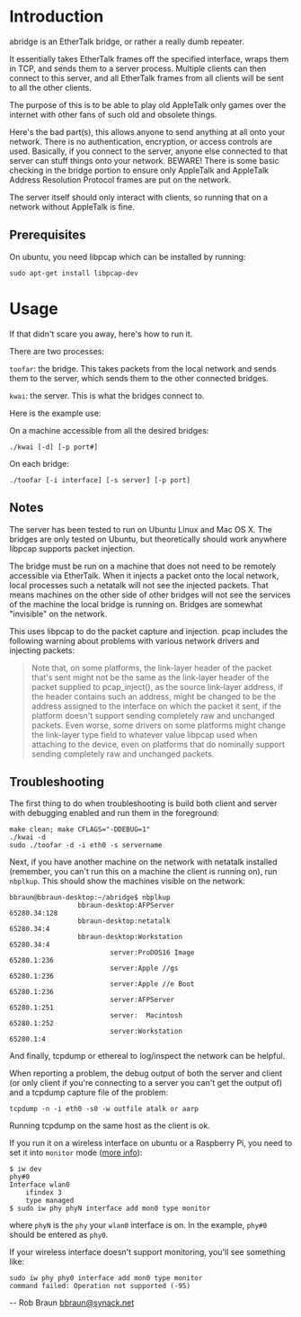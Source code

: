 # Introduction

abridge is an EtherTalk bridge, or rather a really dumb repeater.

It essentially takes EtherTalk frames off the specified interface, wraps them in TCP, and sends them to a server process.  Multiple clients can then connect to this server, and all EtherTalk frames from all clients will be sent to all the other clients.

The purpose of this is to be able to play old AppleTalk only games over the internet with other fans of such old and obsolete things.

Here's the bad part(s), this allows anyone to send anything at all onto your network.  There is no authentication, encryption, or access controls are used.  Basically, if you connect to the server, anyone else connected to that server can stuff things onto your network.  BEWARE!  There is some basic checking in the bridge portion to ensure only AppleTalk and AppleTalk Address Resolution Protocol frames are put on the network.

The server itself should only interact with clients, so running that on a network without AppleTalk is fine.

## Prerequisites

On ubuntu, you need libpcap which can be installed by running:

	sudo apt-get install libpcap-dev

# Usage

If that didn't scare you away, here's how to run it.

There are two processes:

`toofar`: the bridge.  This takes packets from the local network and sends them to the server, which sends them to the other connected bridges.

`kwai`: the server.  This is what the bridges connect to.

Here is the example use:

On a machine accessible from all the desired bridges:

	./kwai [-d] [-p port#]

On each bridge:

	./toofar [-i interface] [-s server] [-p port]

## Notes

The server has been tested to run on Ubuntu Linux and Mac OS X.  The bridges are only tested on Ubuntu, but theoretically should work anywhere libpcap supports packet injection.

The bridge must be run on a machine that does not need to be remotely accessible via EtherTalk.  When it injects a packet onto the local network, local processes such a netatalk will not see the injected packets.  That means machines on the other side of other bridges will not see the services of the machine the local bridge is running on.  Bridges are somewhat "invisible" on the network.

This uses libpcap to do the packet capture and injection.  pcap includes the following warning about problems with various network drivers and injecting packets:

> Note  that,  on  some  platforms,  the  link-layer header of the packet
> that's sent might not be the same  as  the  link-layer  header  of  the
> packet  supplied to pcap_inject(), as the source link-layer address, if
> the header contains such an address, might be changed to be the address
> assigned  to the interface on which the packet it sent, if the platform
> doesn't support sending completely raw  and  unchanged  packets.   Even
> worse,  some drivers on some platforms might change the link-layer type
> field to whatever value libpcap used when attaching to the device, even
> on  platforms  that  do  nominally  support  sending completely raw and
> unchanged packets.

## Troubleshooting

The first thing to do when troubleshooting is build both client and server with debugging enabled and run them in the foreground:

	make clean; make CFLAGS="-DDEBUG=1"
	./kwai -d
	sudo ./toofar -d -i eth0 -s servername

Next, if you have another machine on the network with netatalk installed (remember, you can't run this on a machine the client is running on), run `nbplkup`. This should show the machines visible on the network:

	bbraun@bbraun-desktop:~/abridge$ nbplkup
	                 bbraun-desktop:AFPServer                          65280.34:128
	                 bbraun-desktop:netatalk                           65280.34:4
	                 bbraun-desktop:Workstation                        65280.34:4
	                         server:ProDOS16 Image                     65280.1:236
	                         server:Apple //gs                         65280.1:236
	                         server:Apple //e Boot                     65280.1:236
	                         server:AFPServer                          65280.1:251
	                         server:  Macintosh                        65280.1:252
	                         server:Workstation                        65280.1:4

And finally, tcpdump or ethereal to log/inspect the network can be helpful. 

When reporting a problem, the debug output of both the server and client (or only client if you're connecting to a server you can't get the output of) and a tcpdump capture file of the problem:

	tcpdump -n -i eth0 -s0 -w outfile atalk or aarp

Running tcpdump on the same host as the client is ok.

If you run it on a wireless interface on ubuntu or a Raspberry Pi, you need to set it into `monitor` mode ([more info](https://sandilands.info/sgordon/capturing-wifi-in-monitor-mode-with-iw)):

	$ iw dev
	phy#0
	Interface wlan0
		ifindex 3
		type managed
	$ sudo iw phy phyN interface add mon0 type monitor

where `phyN` is the `phy` your `wlan0` interface is on.  In the example, `phy#0` should be entered as `phy0`.

If your wireless interface doesn't support monitoring, you'll see something like:

	sudo iw phy phy0 interface add mon0 type monitor
	command failed: Operation not supported (-95)

--
Rob Braun [<bbraun@synack.net>](mailto:bbraun@synack.net)
